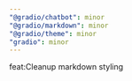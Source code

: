 ```yaml
---
"@gradio/chatbot": minor
"@gradio/markdown": minor
"@gradio/theme": minor
"gradio": minor
---
```


feat:Cleanup markdown styling
